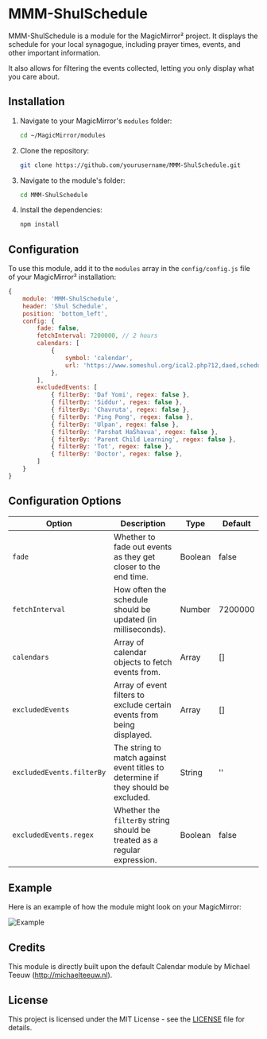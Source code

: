 # MMM-ShulSchedule

MMM-ShulSchedule is a module for the MagicMirror² project. It displays the schedule for your local synagogue, including prayer times, events, and other important information.

It also allows for filtering the events collected, letting you only display what you care about.

## Installation

1. Navigate to your MagicMirror's `modules` folder:
    ```bash
    cd ~/MagicMirror/modules
    ```
2. Clone the repository:
    ```bash
    git clone https://github.com/yourusername/MMM-ShulSchedule.git
    ```
3. Navigate to the module's folder:
    ```bash
    cd MMM-ShulSchedule
    ```
4. Install the dependencies:
    ```bash
    npm install
    ```

## Configuration

To use this module, add it to the `modules` array in the `config/config.js` file of your MagicMirror² installation:

```javascript
{
    module: 'MMM-ShulSchedule',
    header: 'Shul Schedule',
    position: 'bottom_left',
    config: {
        fade: false,
        fetchInterval: 7200000, // 2 hours
        calendars: [
            {
                symbol: 'calendar',
                url: 'https://www.someshul.org/ical2.php?12,daed,schedule,mitzvah,parsha,holiday'
            },
        ],
        excludedEvents: [
            { filterBy: 'Daf Yomi', regex: false },
            { filterBy: 'Siddur', regex: false },
            { filterBy: 'Chavruta', regex: false },
            { filterBy: 'Ping Pong', regex: false },
            { filterBy: 'Ulpan', regex: false },
            { filterBy: 'Parshat HaShavua', regex: false },
            { filterBy: 'Parent Child Learning', regex: false },
            { filterBy: 'Tot', regex: false },
            { filterBy: 'Doctor', regex: false },
        ]
    }
}
```

## Configuration Options

| Option          | Description                                                                 | Type    | Default     |
|-----------------|-----------------------------------------------------------------------------|---------|-------------|
| `fade`          | Whether to fade out events as they get closer to the end time.              | Boolean | false       |
| `fetchInterval` | How often the schedule should be updated (in milliseconds).                 | Number  | 7200000     |
| `calendars`     | Array of calendar objects to fetch events from.                             | Array   | []          |
| `excludedEvents`| Array of event filters to exclude certain events from being displayed.      | Array   | []          |
| `excludedEvents.filterBy` | The string to match against event titles to determine if they should be excluded. | String  | ''          |
| `excludedEvents.regex`    | Whether the `filterBy` string should be treated as a regular expression.    | Boolean | false       |

## Example

Here is an example of how the module might look on your MagicMirror:

![Example](example.png)

## Credits

This module is directly built upon the default Calendar module by Michael Teeuw (http://michaelteeuw.nl).

## License

This project is licensed under the MIT License - see the [LICENSE](LICENSE) file for details.
